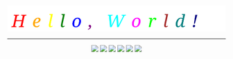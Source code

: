 <div align="center">
  <img src="https://raw.githubusercontent.com/Zhengfu200/Zhengfu200/refs/heads/main/typing_effect.svg"/>
</div>    

---
<p align="center">
<img src="https://img.shields.io/badge/-JavaScript-black?style=flat-square&logo=javascript"/>
<img src="https://img.shields.io/badge/Android%20Studio-black?style=flat&logo=Android%20Studio&logoColor=27AE60&logoSize=auto">
<img src="https://img.shields.io/badge/-C-black?style=flat-square&logo=C"/>
<img src="https://img.shields.io/badge/-Vue-black?style=flat-square&logo=vue.js"/>
<img src="https://img.shields.io/badge/-Git-black?style=flat-square&logo=git"/>
<img src="https://img.shields.io/badge/-GitHub-black?style=flat-square&logo=github"/>
</p>
